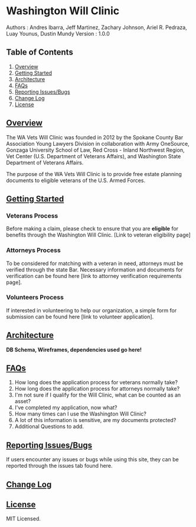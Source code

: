# Washington Will Clinic
Authors : Andres Ibarra, Jeff Martinez, Zachary Johnson, Ariel R. Pedraza, Luay Younus, Dustin Mundy
Version : 1.0.0

## Table of Contents

1. [Overview](https://github.com/Will-Clinic/WA-Will-Clinic/new/master?readme=1#overview)
2. [Getting Started](https://github.com/Will-Clinic/WA-Will-Clinic/new/master?readme=1#getting-started)
3. [Architecture](https://github.com/Will-Clinic/WA-Will-Clinic/new/master?readme=1#architecture)
4. [FAQs](https://github.com/Will-Clinic/WA-Will-Clinic/new/master?readme=1#faqs)
5. [Reporting Issues/Bugs](https://github.com/Will-Clinic/WA-Will-Clinic/new/master?readme=1#reporting-issuesbugs)
6. [Change Log](https://github.com/Will-Clinic/WA-Will-Clinic/new/master?readme=1#change-log)
7. [License](https://github.com/Will-Clinic/WA-Will-Clinic/new/master?readme=1#license)

## [Overview](https://github.com/Will-Clinic/WA-Will-Clinic/new/master?readme=1#table-of-contents)
The WA Vets Will Clinic was founded in 2012 by the Spokane County Bar Association Young Lawyers Division in collaboration with Army OneSource, Gonzaga University School of Law, Red Cross - Inland Northwest Region, Vet Center (U.S. Department of Veterans Affairs), and  Washington State Department of Veterans Affairs.

The purpose of the WA Vets Will Clinic is to provide free estate planning documents to eligible veterans of the U.S. Armed Forces.

## [Getting Started](https://github.com/Will-Clinic/WA-Will-Clinic/new/master?readme=1#table-of-contents)

### Veterans Process
Before making a claim, please check to ensure that you are **eligible** for benefits through the Washington Will Clinic.
[Link to veteran eligibility page]

### Attorneys Process
To be considered for matching with a veteran in need, attorneys must be verified through the state Bar. Necessary information and documents for verification can be found here [link to attorney verification requirements page].  

### Volunteers Process
If interested in volunteering to help our organization, a simple form for submission can be found here [link to volunteer application].

## [Architecture](https://github.com/Will-Clinic/WA-Will-Clinic/new/master?readme=1#table-of-contents)
**DB Schema, Wireframes, dependencies used go here!**

## [FAQs](https://github.com/Will-Clinic/WA-Will-Clinic/new/master?readme=1#table-of-contents)
1. How long does the application process for veterans normally take?
2. How long does the application process for attorneys normally take?
3. I'm not sure if I qualify for the Will Clinic, what can be counted as an asset?
4. I've completed my application, now what?
5. How many times can I use the Washington Will Clinic?
6. A lot of this information is sensitive, are my documents protected?
7. Additional Questions to add.

## [Reporting Issues/Bugs](https://github.com/Will-Clinic/WA-Will-Clinic/new/master?readme=1#table-of-contents)
If users encounter any issues or bugs while using this site, they can be reported through the issues tab found here.

## [Change Log](https://github.com/Will-Clinic/WA-Will-Clinic/new/master?readme=1#table-of-contents)

## [License](https://github.com/Will-Clinic/WA-Will-Clinic/new/master?readme=1#table-of-contents)

MIT Licensed.
